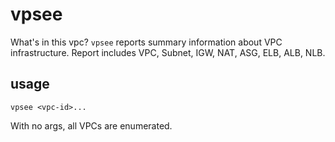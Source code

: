 # vpsee

What's in this vpc? `vpsee` reports summary information about VPC infrastructure.
Report includes VPC, Subnet, IGW, NAT, ASG, ELB, ALB, NLB.

## usage

```
vpsee <vpc-id>...
```

With no args, all VPCs are enumerated.

